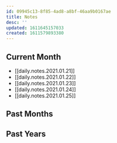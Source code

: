 ```yaml
---
id: 09945c13-8f85-4ad8-a8bf-46aa9b0167ae
title: Notes
desc: ''
updated: 1611645157033
created: 1611579893380
---
```


## Current Month

- [[daily.notes.2021.01.21]]
- [[daily.notes.2021.01.22]]
- [[daily.notes.2021.01.23]]
- [[daily.notes.2021.01.24]]
- [[daily.notes.2021.01.25]]

## Past Months

## Past Years
